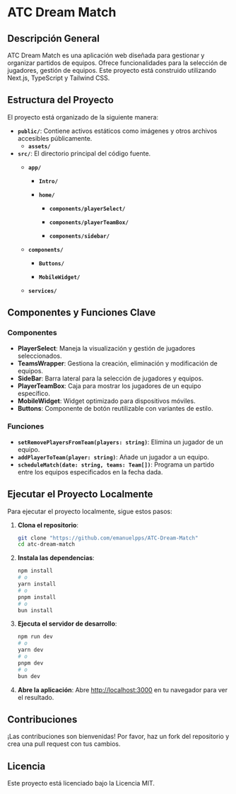 
# ATC Dream Match

## Descripción General
ATC Dream Match es una aplicación web diseñada para gestionar y organizar partidos de equipos. Ofrece funcionalidades para la selección de jugadores, gestión de equipos. Este proyecto está construido utilizando Next.js, TypeScript y Tailwind CSS.

## Estructura del Proyecto
El proyecto está organizado de la siguiente manera:

- **`public/`**: Contiene activos estáticos como imágenes y otros archivos accesibles públicamente.
  - **`assets/`**
- **`src/`**: El directorio principal del código fuente.
  - **`app/`**

    - **`Intro/`**

    - **`home/`**

      - **`components/playerSelect/`**

      - **`components/playerTeamBox/`**

      - **`components/sidebar/`**

  - **`components/`**
    - **`Buttons/`**

    - **`MobileWidget/`**

  - **`services/`**



## Componentes y Funciones Clave
### Componentes
- **PlayerSelect**: Maneja la visualización y gestión de jugadores seleccionados.
- **TeamsWrapper**: Gestiona la creación, eliminación y modificación de equipos.
- **SideBar**: Barra lateral para la selección de jugadores y equipos.
- **PlayerTeamBox**: Caja para mostrar los jugadores de un equipo específico.
- **MobileWidget**: Widget optimizado para dispositivos móviles.
- **Buttons**: Componente de botón reutilizable con variantes de estilo.

### Funciones
- **`setRemovePlayersFromTeam(players: string)`**: Elimina un jugador de un equipo.
- **`addPlayerToTeam(player: string)`**: Añade un jugador a un equipo.
- **`scheduleMatch(date: string, teams: Team[])`**: Programa un partido entre los equipos especificados en la fecha dada.

## Ejecutar el Proyecto Localmente
Para ejecutar el proyecto localmente, sigue estos pasos:

1. **Clona el repositorio**:
   ```bash
   git clone "https://github.com/emanuelpps/ATC-Dream-Match"
   cd atc-dream-match
   ```

2. **Instala las dependencias**:
   ```bash
   npm install
   # o
   yarn install
   # o
   pnpm install
   # o
   bun install
   ```

3. **Ejecuta el servidor de desarrollo**:
   ```bash
   npm run dev
   # o
   yarn dev
   # o
   pnpm dev
   # o
   bun dev
   ```

4. **Abre la aplicación**:
   Abre [http://localhost:3000](http://localhost:3000) en tu navegador para ver el resultado.

## Contribuciones
¡Las contribuciones son bienvenidas! Por favor, haz un fork del repositorio y crea una pull request con tus cambios.

## Licencia
Este proyecto está licenciado bajo la Licencia MIT.
